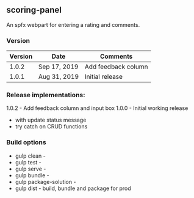 ## scoring-panel

An spfx webpart for entering a rating and comments.

### Version

| Version | Date         | Comments            |
| ------- | ------------ | ------------------- |
| 1.0.2   | Sep 17, 2019 | Add feedback column |
| 1.0.1   | Aug 31, 2019 | Initial release     |

### Release implementations:
1.0.2 - Add feedback column and input box
1.0.0 - Initial working release
- with update status message
- try catch on CRUD functions


### Build options

- gulp clean - 
- gulp test - 
- gulp serve - 
- gulp bundle - 
- gulp package-solution - 
- gulp dist - build, bundle and package for prod
